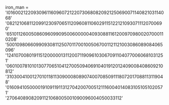 iron_man = 'I016002122093096116096072122073068082092125069007114082103114068' \
           '0821210681120991230970651120960811060291151221210930711120700690' \
           '6510112600508609609909500600000409308811612009709800207000110208' \
           '5001098066099093081125070117001005067001121121003086089084065096' \
           '1241070080191151200000131120071190961030670911040770060681031251' \
           '0601007810101307706510412700509406910401912012409008408609210812' \
           '3103004100127010118113090008089074007085091118072017088113119048' \
           '0160941050000191091191131270420070051211160040140831051051020571' \
           '27064089082091121068005001090096004050033112'
